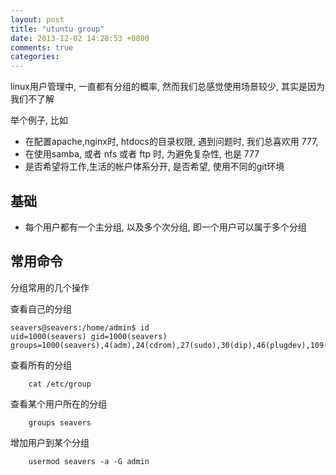 ```yaml
---
layout: post
title: "utuntu group"
date: 2013-12-02 14:28:53 +0800
comments: true
categories: 
---
```



linux用户管理中, 一直都有分组的概率, 然而我们总感觉使用场景较少, 其实是因为我们不了解

举个例子, 比如

  *  在配置apache,nginx时, htdocs的目录权限, 遇到问题时, 我们总喜欢用 777,
  *  在使用samba, 或者 nfs 或者 ftp 时, 为避免复杂性, 也是 777
  *  是否希望将工作,生活的帐户体系分开, 是否希望, 使用不同的git环境


## 基础

  *  每个用户都有一个主分组, 以及多个次分组, 即一个用户可以属于多个分组



## 常用命令

分组常用的几个操作

查看自己的分组
```
seavers@seavers:/home/admin$ id
uid=1000(seavers) gid=1000(seavers) groups=1000(seavers),4(adm),24(cdrom),27(sudo),30(dip),46(plugdev),109(lpadmin),124(sambashare)
```

查看所有的分组
```
	cat /etc/group
```

查看某个用户所在的分组
```
	groups seavers
```

增加用户到某个分组
```
	usermod seavers -a -G admin 
```



